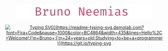 <p align="center">
  <a href="https://github.com/BrunoNeemias">
    <img src="https://github.com/brunoneemias/BrunoNeemias/blob/main/Imagens/Bruno_Neemias%201.png" alt="Bruno Neemias" /></a>
</p>

<p align="center">
  <a href="https://git.io/typing-svg"><img src="https://readme-typing-svg.demolab.com?font=Fira+Code&pause=1000&color=BC4864&width=435&lines=%E2%81%9F%E2%81%9F%E2%81%9F%E2%81%9F%E2%81%9F%E2%81%9F%E2%81%9F%E2%81%9F%E2%81%9F%E2%81%9F%E2%81%9F%E2%81%9F%E2%81%9F%E2%81%9F%E2%81%9F%E2%81%9F%E2%81%9F%E2%81%9F%E2%81%9F%E2%81%9F%E2%81%9F%E2%81%9F%E2%81%9F%E2%81%9F%E2%81%9F%E2%81%9F%E2%81%9FHello%2C+Welcome!;%E2%81%9F%E2%81%9F%E2%81%9F%E2%81%9F%E2%81%9F%E2%81%9F%E2%81%9F%E2%81%9F%E2%81%9F%E2%81%9F%E2%81%9F%E2%81%9F%E2%81%9F%E2%81%9F%E2%81%9F%E2%81%9F%E2%81%9F%E2%81%9F%E2%81%9F%E2%81%9F%E2%81%9F%E2%81%9F%E2%81%9F%E2%81%9F%E2%81%9F%E2%81%9F%E2%81%9F%E2%81%9FI'm+Bruno+;%E2%81%9F%E2%81%9F%E2%81%9F%E2%81%9F%E2%81%9F%E2%81%9F%E2%81%9F%E2%81%9F%E2%81%9F%E2%81%9F%E2%81%9F%E2%81%9F%E2%81%9F%E2%81%9F%E2%81%9F%E2%81%9F%E2%81%9F%E2%81%9F%E2%81%9F%E2%81%9F%E2%81%9F%E2%81%9F%E2%81%9F%E2%81%9F%E2%81%9F%E2%81%9F%E2%81%9F+I'm+24+years+old;%E2%81%9F%E2%81%9F%E2%81%9F%E2%81%9F%E2%81%9F%E2%81%9F%E2%81%9F%E2%81%9F%E2%81%9F%E2%81%9F%E2%81%9F%E2%81%9F%E2%81%9F%E2%81%9F%E2%81%9F%E2%81%9F%E2%81%9F%E2%81%9F%E2%81%9F%E2%81%9FStudying+to+be+a+programmer!!!" alt="Typing SVG](https://readme-typing-svg.demolab.com?font=Fira+Code&pause=1000&color=BC4864&width=435&lines=Hello%2C+Welcome!;I'm+Bruno+;I'm+24+years+old;Studying+to+be+a+programmer)](https://git.io/typing-svg" /></a>

<!--
**brunoneemias/BrunoNeemias** is a ✨ _special_ ✨ repository because its `README.md` (this file) appears on your GitHub profile.

Here are some ideas to get you started:

- 🔭 I’m currently working on ...
- 🌱 I’m currently learning ...
- 👯 I’m looking to collaborate on ...
- 🤔 I’m looking for help with ...
- 💬 Ask me about ...
- 📫 How to reach me: ...
- 😄 Pronouns: ...
- ⚡ Fun fact: ...
-->
